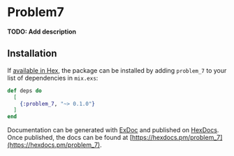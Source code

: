 # Problem7

**TODO: Add description**

## Installation

If [available in Hex](https://hex.pm/docs/publish), the package can be installed
by adding `problem_7` to your list of dependencies in `mix.exs`:

```elixir
def deps do
  [
    {:problem_7, "~> 0.1.0"}
  ]
end
```

Documentation can be generated with [ExDoc](https://github.com/elixir-lang/ex_doc)
and published on [HexDocs](https://hexdocs.pm). Once published, the docs can
be found at [https://hexdocs.pm/problem_7](https://hexdocs.pm/problem_7).

